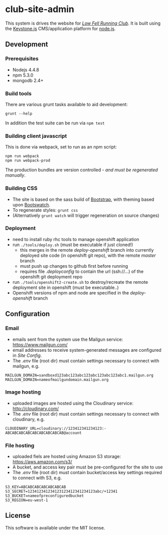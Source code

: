 # club-site-admin

This system is drives the website for *[Low Fell Running Club](https://www.lowfellrunningclub.co.uk)*.  It is built using the [Keystone.js](http://keystonejs.com/) CMS/application platform for [node.js](https://nodejs.org/).

## Development

### Prerequisites

* Nodejs 4.4.8
* npm 5.3.0
* mongodb 2.4+

### Build tools

There are various grunt tasks available to aid development:

`grunt --help`

In addition the test suite can be run via `npm test`

### Building client javascript

This is done via webpack, set to run as an npm script:

```
npm run webpack
npm run webpack-prod
```

The production bundles are version controlled - _and must be regenerated manually_.

### Building CSS

* The site is based on the sass build of [Bootstrap](https://getbootstrap.com/docs/3.3/), with theming based upon [Bootswatch](https://bootswatch.com/).
* To regenerate styles: `grunt css` 
* (Alternatively `grunt watch` will trigger regeneration on source changes)

### Deployment

* need to install ruby rhc tools to manage openshift application
* run `./tools/deploy.sh` (must be executable if just cloned!)
  * this merges in the remote _deploy-openshift_ branch into currently deployed site code (in openshift git repo), with the remote _master_ branch
  * must push up changes to github first before running
  * requires file _.deployconfig_ to contain the url (ssh://...) of the openshift git deployment repo
* run `./tools/openshift2-create.sh` to destroy/recreate the remote deployment site in openshift (must be executable..)
* Openshift versions of npm and node are specified in the _deploy-openshift_ branch

## Configuration
### Email

* emails sent from the system use the Mailgun service: https://www.mailgun.com/
* email addresses to receive system-generated messages are configured in _Site Config_.
* The _.env_ file (root dir) must contain settings necessary to connect with mailgun, e.g.

```
MAILGUN_DOMAIN=sandboxd123abc123abc123abc123abc123abc1.mailgun.org
MAILGUN_DOMAIN=nameofmailgundomain.mailgun.org
```

### Image hosting

* uploaded images are hosted using the Cloudinary service: http://cloudinary.com/
* The _.env_ file (root dir) must contain settings necessary to connect with cloudinary, e.g.

```
CLOUDINARY_URL=cloudinary://123412341234123:-ABCABCABCABCABCABCABCABCAB@account
```

### File hosting

* uploaded fiels are hosted using Amazon S3 storage: https://aws.amazon.com/s3/
* A bucket, and access key pair must be pre-configured for the site to use
* The _.env_ file (root dir) must contain bucket/access key settings required to connect with S3, e.g.

```
S3_KEY=ABCABCABCABCABCABCAB
S3_SECRET=123412341234123123412341234123abc/+12341
S3_BUCKET=nameofpreconfiguredbucket
S3_REGION=eu-west-1
```

## License

This software is available under the MIT license.
